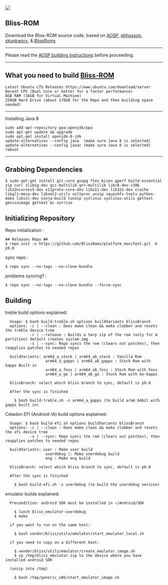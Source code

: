 <img src="https://i.imgur.com/0GnrwaU.png">

Bliss-ROM
-----------------------
Download the Bliss-ROM source code, based on [AOSP](https://android.googlesource.com), [phhusson](https://github.com/phhusson/treble_manifest), [skunkworx](https://github.com/skunkworkx/platform_manifest), & [BlissRoms](https://github.com/BlissRoms/platform_manifest)

---------------------------------------------------

Please read the [AOSP building instructions](http://source.android.com/source/index.html) before proceeding.

-----------------------
What you need to build [Bliss-ROM](https://github.com/BlissROMs/platform_manifest)
-----------------------

    Latest Ubuntu LTS Releases https://www.ubuntu.com/download/server
    Decent CPU (Dual Core or better for a faster performance)
    8GB RAM (16GB for Virtual Machine)
    250GB Hard Drive (about 170GB for the Repo and then building space needed)
  
-----------------------

Installing Java 8

    sudo add-apt-repository ppa:openjdk/ppa
    sudo apt-get update && upgrade
    sudo apt-get install openjdk-8-jdk
    update-alternatives --config java  (make sure Java 8 is selected)
    update-alternatives --config javac (make sure Java 8 is selected)
    reboot
    
-----------------------

Grabbing Dependencies
-----------------------

    $ sudo apt-get install git-core gnupg flex bison gperf build-essential zip curl zlib1g-dev gcc-multilib g++-multilib libc6-dev-i386  lib32ncurses5-dev x11proto-core-dev libx11-dev lib32z-dev ccache libgl1-mesa-dev libxml2-utils xsltproc unzip squashfs-tools python-mako libssl-dev ninja-build lunzip syslinux syslinux-utils gettext genisoimage gettext bc xorriso

Initializing Repository
-----------------------

Repo initialization :
    
    ## Releases Repo ##
    $ repo init -u https://github.com/BlissRoms/platform_manifest.git -b p9.0

sync repo :

    $ repo sync --no-tags --no-clone-bundle
    
problems syncing? :

    $ repo sync --no-tags --no-clone-bundle --force-sync

Building
--------
treble build options explained:

      Usage: $ bash build-treble.sh options buildVariants blissBranch
      options: -c | --clean : Does make clean && make clobber and resets the treble device tree
               -r | --release : Builds a twrp zip of the rom (only for A partition) default creates system.img
               -s | --sync: Repo syncs the rom (clears out patches), then reapplies patches to needed repos
      
      buildVariants: arm64_a_stock | arm64_ab_stock : Vanilla Rom
                      arm64_a_gapps | arm64_ab_gapps : Stock Rom with Gapps Built-in
                      arm64_a_foss | arm64_ab_foss : Stock Rom with Foss
                      arm64_a_go | arm64_ab_go : Stock Rom with Go-Gapps
      
      blissBranch: select which bliss branch to sync, default is p9.0
      
      After the sync is finished
      
        $ bash build-treble.sh -s arm64_a_gapps (to build armA 64bit with gapps built in)
      
Celadon EFI (Android-IA) build options explained:

      Usage: $ bash build-efi.sh options buildVariants blissBranch
      options: -c | --clean : Does make clean && make clobber and resets the efi device tree
               -s | --sync: Repo syncs the rom (clears out patches), then reapplies patches to needed repos
      
      buildVariants: user : Make user build
                      userdebug |: Make userdebug build
                      eng : Make eng build
      
      blissBranch: select which bliss branch to sync, default is p9.0

      After the sync is finished

        $ bash build-efi.sh -s userdebug (to build the userdebug version)

emulator builds explained:
  
      Precondition: android SDK must be installed in ~/Android/SDK

        $ lunch bliss_emulator-userdebug
        $ make

      if you want to run on the same host:

        $ bash vendor/bliss/utils/emulator/start_emulator_local.sh

      if you need to copy on a different host:

        $ vendor/bliss/utils/emulator/create_emulator_image.sh
        $ cp /tmp/bliss_emulator.zip to the device where you have installed android SDK
  
      (unzip into /tmp)

        $ bash /tmp/generic_x86/start_emulator_image.sh

